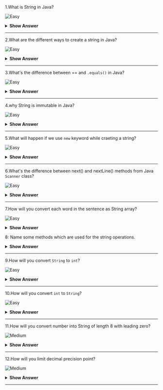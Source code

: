 1.What is String in Java?

![Easy](https://github.com/revaturelabs/interviewquestions/blob/dev/ComplexityTags/simple%20(2).svg)
<details>
    <summary><b> Show Answer </b></summary> 
<blockquote>


- String are sequence of characters in java.
- String is in `java.lang package`.
- String is immutable and are stored inside the string constant pool. 
- If we try to alter the value of String variable, new String object is created and assigned to same reference variable
</blockqoute> 
</details>

---

2.What are the different ways to create a string in Java?

![Easy](https://github.com/revaturelabs/interviewquestions/blob/dev/ComplexityTags/simple%20(2).svg)
<details>
    <summary><b> Show Answer </b></summary> 
<blockquote>

There are two ways to create strings in java.
  - Using literal string, we can assign the value to a string with double quotes. The value is stored in a string constant pool.
	
**Example**
``` java
	String string = "Hello";
```
	
    - Using new keyword – It will create the new object in the heap memory
	
**Example**
``` java
	String string = new String("Hello");
```
</details>

---

3.What's the difference between == and `.equals()` in Java? 
	
![Easy](https://github.com/revaturelabs/interviewquestions/blob/dev/ComplexityTags/simple%20(2).svg)
<details>
    <summary><b> Show Answer </b></summary> 
<blockquote>

Double equals (==) is an operator that compares the value and reference. Dot equals (.equals) is a method that checks the value only.

**Example**
``` java
public class Main {
    public static void main(String[] args) {
        String str1 = "Hello";
        String str2 = new String("Hello");
        System.out.println(str1==str2);//false
        System.out.println(str1.equals(str2));//true
    }
}
```
- The first output statement will give output as false where the values are the same but the reference differs.
- The second output statement will give output as true where the values are the same even after the reference differs.
</details>

---

4.why String is immutable in Java?
	
![Easy](https://github.com/revaturelabs/interviewquestions/blob/dev/ComplexityTags/simple%20(2).svg)
<details>
    <summary><b> Show Answer </b></summary> 
<blockquote>

- When create a string using string literal, a memory allocated at the string constant pool a reference assign to variable. 
- If we create a string with the same value, the same reference will be stored to the variable instead of creating new memory.
- If we change any the value of the string, the entire string is rewritten and new reference is created.
- Hence, the strings are immutable.
</details>

---
	
5.What will happen if we use `new` keyword while craeting a string?
	
![Easy](https://github.com/revaturelabs/interviewquestions/blob/dev/ComplexityTags/simple%20(2).svg)
<details>
    <summary><b> Show Answer </b></summary> 
<blockquote>

- When we `new` keyword while creating, the memory is allocated at heap. 
- If we again create a variable with the same value, a new memory is created in heap
- If we create without `new` keyword, it will be stored in String Constant Pool.
- If we create a string with the same value without `new`, the same reference will be stored to the variable instead of creating new memory. 

</details>

---

6.What's the difference between next() and nextLine() methods from Java `Scanner` class?
	
![Easy](https://github.com/revaturelabs/interviewquestions/blob/dev/ComplexityTags/simple%20(2).svg)
<details>
    <summary><b> Show Answer </b></summary> 
<blockquote>

- `next()` will consider the spaces as seperation between each inputs.
- `nextLine()` will consider the line itself as a input with spaces.
</details>

---

7.How will you convert each word in the sentence as String array?
	
![Easy](https://github.com/revaturelabs/interviewquestions/blob/dev/ComplexityTags/simple%20(2).svg)
<details>
    <summary><b> Show Answer </b></summary> 
<blockquote>

- In String class we have `split()` method ( String regex)  that returns array of strings(String[]) separated by the provided delimiting regular expression.
- A regular expression is a sequence of characters that forms a search pattern (usually letter, number and/or special character).
- When you search for data in a text, you can use this search pattern to describe what you are searching for.
The method returns array of String post delimiting it.
- We can also give limit to the string.
``` java
public class Main {
	public static void main(String[] args) {
	String setence = "This is the example for seperation of words from string";
	String[] words = setence.split(" ");
	for (int i = 0; i < words.length; i++) {
		System.out.println(words[i]);
	}
	}
}
```
</blockqoute> 
</details>

8: Name some methods which are used for the string operations.
<details>
<summary><b> Show Answer </b></summary>

| **Method**         | **Details**                                                                               |
|--------------------|-------------------------------------------------------------------------------------------|
| split()            | It returns **char** at specified position of string.                                          |
| compareTo()        | It returns **int** value based on comparison of two strings. If both are equal, it returns 0. |
| concat()           | It returns **String** by concatenating two strings.                                           |
| contains()         | It returns **boolean** based on the given sequence of character present in string or not.     |
| equals()           | It returns **boolean** based on comparison of two strings.                                    |
| equalsIgnoreCase() | It returns **boolean** based on comparison of two strings but ignores the case.               |
| format()           | It returns **String** in specified format.                                                    |
| indexOf()          | It returns **int** that represents first the position characters and -1 if it is not present. |
| isEmpty()          | It returns **boolean** that shows whether the string is empty or not.                         |
| lastIndexOf()      | It returns **int** that shows the last occurrence of the characters.                          |
| length()           | It returns **int** that shows the size of the string.                                         |
| replace()          | It returns **String** where specified values with specified values.                           |
| split()            | It returns Array of String (**String[]**) that splits a string into an array of substrings.   |
</details>

---

9.How will you convert `String` to `int`?

![Easy](https://github.com/revaturelabs/interviewquestions/blob/dev/ComplexityTags/simple%20(2).svg)
<details>
<summary><b> Show Answer </b></summary>

- `parseInt()` is the static method in java from `Integer` class.
- It takes `String` and convert into `int`.
``` java
public class Main {
	public static void main(String[] args) {
		String s = "1234";
		int i = Integer.parseInt(s);
		System.out.println(i); // It will give int 1234
	}
}
```
</blockqoute> 
</details>
	
---

10.How will you convert `int` to `String`?

![Easy](https://github.com/revaturelabs/interviewquestions/blob/dev/ComplexityTags/simple%20(2).svg)
<details>
    <summary><b> Show Answer </b></summary> 
<blockquote>

- `toString()` is the static method in java from `Integer` class.
- It takes `int` and convert into `String`.
``` java
public class Main {
	public static void main(String[] args) {
		int i = 1234;
		String s = Integer.toString(i);
		System.out.println(s); //It will give string 1234
	}
}
```
</blockqoute> 
</details>

---

11.How will you convert number into String of length 8 with leading zero?

![Medium](https://github.com/revaturelabs/interviewquestions/blob/dev/ComplexityTags/Medium%20(2).svg)
<details>
    <summary><b> Show Answer </b></summary> 
<blockquote>

- If we add leading zeros in the left side of `int` type, it will become octal number.
- We convert the number into String and add leading zeros.
- We can use `format()` static method from `String`.
``` java
public class Main {
	public static void main(String[] args) {
		int i = 1234;
		String s = String.format("%08d",i );
		System.out.println(s);  //00001234
	}
}
```
In the above code, we are specifying that how many digits that the number should have.
</blockqoute> 
</details>

---

12.How will you limit decimal precision point?
	
![Medium](https://github.com/revaturelabs/interviewquestions/blob/dev/ComplexityTags/Medium%20(2).svg)
<details>
    <summary><b> Show Answer </b></summary> 
<blockquote>

We can limit the precision point using `format()` static method from `String`.
	
``` java
public class Main {
	public static void main(String[] args) {
		float f = 12.3456f;
		String s = String.format("%.2f",f );
		System.out.println(s);  //12.35
	}
}
```
>In the above code, we are specifying that how many digits should be there after decimal point.
</blockqoute> 
</details>
	
---
